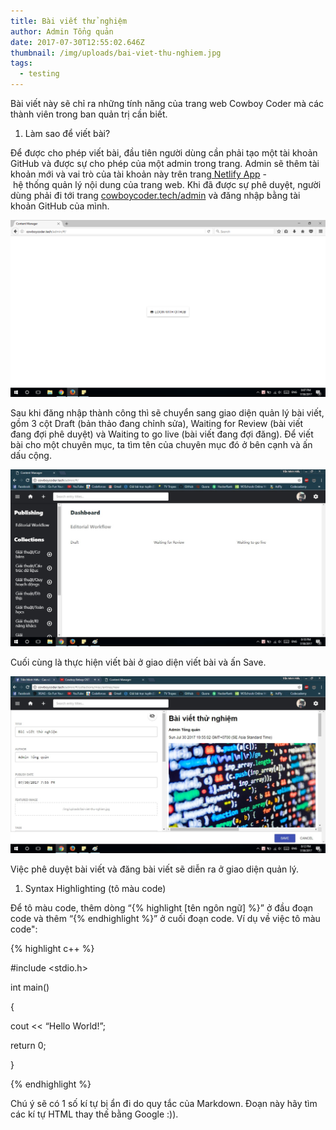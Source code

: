 ```yaml
---
title: Bài viết thử nghiệm
author: Admin Tổng quản
date: 2017-07-30T12:55:02.646Z
thumbnail: /img/uploads/bai-viet-thu-nghiem.jpg
tags:
  - testing
---
```

Bài viết này sẽ chỉ ra những tính năng của trang web Cowboy Coder mà các thành viên trong ban quản trị cần biết.

1. Làm sao để viết bài?

Để được cho phép viết bài, đầu tiên người dùng cần phải tạo một tài khoản GitHub và được sự cho phép của một admin trong trang. Admin sẽ thêm tài khoản mới và vai trò của tài khoản này trên trang[ Netlify App](https://app.netlify.com/) - hệ thống quản lý nội dung của trang web. Khi đã được sự phê duyệt, người dùng phải đi tới trang [cowboycoder.tech/admin](https://www.cowboycoder.tech/admin) và đăng nhập bằng tài khoản GitHub của mình.

![Đăng nhập bằng GitHub](/img/uploads/Untitled-1.png)

Sau khi đăng nhập thành công thì sẽ chuyển sang giao diện quản lý bài viết, gồm 3 cột Draft (bản thảo đang chỉnh sửa), Waiting for Review (bài viết đang đợi phê duyệt) và Waiting to go live (bài viết đang đợi đăng). Để viết bài cho một chuyên mục, ta tìm tên của chuyên mục đó ở bên cạnh và ấn dấu cộng.

![Giao diện quản lý bài viết](/img/uploads/Untitled-2.jpg)

Cuối cùng là thực hiện viết bài ở giao diện viết bài và ấn Save.

![Giao diện viết bài.](/img/uploads/Untitled-3.jpg)

Việc phê duyệt bài viết và đăng bài viết sẽ diễn ra ở giao diện quản lý.

1. Syntax Highlighting (tô màu code)

Để tô màu code, thêm dòng “{% highlight \[tên ngôn ngữ\] %}” ở đầu đoạn code và thêm “{% endhighlight %}” ở cuối đoạn code. Ví dụ về việc tô màu code":

{% highlight c\+\+ %}

\#include <stdio.h>

int main()

{

cout << “Hello World!”;

return 0;

}

{% endhighlight %}

Chú ý sẽ có 1 số kí tự bị ẩn đi do quy tắc của Markdown. Đoạn này hãy tìm các kí tự HTML thay thế bằng Google :)).
